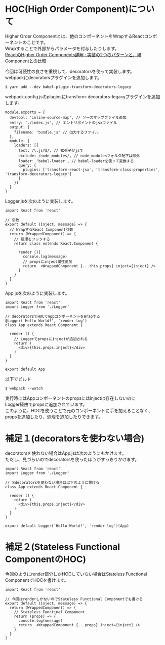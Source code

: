 # HOC(High Order Component)について
Higher Order Componentとは、他のコンポーネントをWrapするReactコンポーネントのことです。  
Wrapすることで外部からパラメータを付与したりします。  
[ReactのHigher Order Components詳解 : 実装の2つのパターンと、親Componentとの比較](http://postd.cc/react-higher-order-components-in-depth/)  

今回は可読性の良さを重視して、decoratorsを使って実装します。  
webpackにdecoratorsプラグインを追加します。  

```
$ yarn add --dev babel-plugin-transform-decorators-legacy
```

webpack.config.jsのpluginsにtransform-decorators-legacyプラグインを追加します。  

```
module.exports = {
  devtool: 'inline-source-map', // ソースマップファイル追加 
  entry: './index.js', // エントリポイントのjsxファイル
  output: {
    filename: 'bundle.js' // 出力するファイル
  },
  module: {
    loaders: [{
      test: /\.js?$/, // 拡張子がjsで
      exclude: /node_modules/, // node_modulesフォルダ配下は除外
      loader: 'babel-loader', // babel-loaderを使って変換する
      query: {
        plugins: ['transform-react-jsx', 'transform-class-properties', 'transform-decorators-legacy'] 
      }
    }]
  }
}
```

Logger.jsを次のように実装します。

```
import React from 'react'

// 引数
export default (inject, message) => {
  // WrapするReact Component引数
  return (WrappedComponent) => {
    // 処理をフックする
    return class extends React.Component {

      render (){
        console.log(message)
        // propsにinject属性追加
        return  <WrappedComponent {...this.props} inject={inject} />
      }
    }
  }
}
```

App.jsを次のように実装します。

```
import React from 'react'
import Logger from './Logger'

// decoratorsでHOCでAppコンポーネントをWrapする
@Logger('Hello World!', 'render log')
class App extends React.Component {

  render () {
    // Loggerでpropsにinjectが追加される
    return (
      <div>{this.props.inject}</div>
    )
  }
}

export default App
```

以下でビルド

```
$ webpack --watch
```

実行時にはAppコンポーネントのpropsにはinjectは存在しないのに  
Logger経由でpropsに追加されています。  
このように、HOCを使うことで元のコンポーネントに手を加えることなく、  
propsを追加したり、処理を追加したりできます。  

# 補足１(decoratorsを使わない場合)
decoratorsを使わない場合はApp.jsは次のようにもかけます。  
ただし、見づらいのでdecoratorsを使ったほうがすっきりかけます。  

```
import React from 'react'
import Logger from './Logger'

// ※decoratorsを使わない場合は以下のように書ける
class App extends React.Component {

  render () {
    return (
      <div>{this.props.inject}</div>
    )
  }
}

export default Logger('Hello World!', 'render log')(App)
```

# 補足２(Stateless Functional ComponentのHOC)
今回のようにrender部分しかHOCしていない場合はStateless Functional ComponentでHOCを書けます。  

```
import React from 'react'

// 今回はrenderしかないのでStateless Functional Componentでも書ける
export default (inject, message) => {
  return (WrappedComponent) => {
    // Stateless Functinal Component
    return (props) => {
      console.log(message)
      return  <WrappedComponent {...props} inject={inject} />
    }
  }
}
```